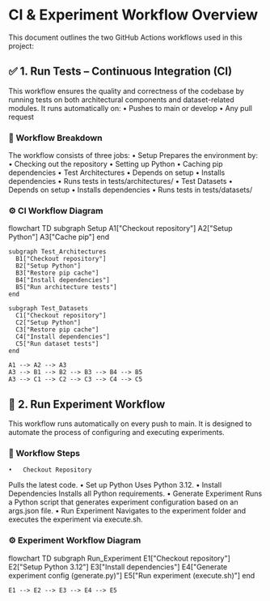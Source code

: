 # CI & Experiment Workflow Overview

This document outlines the two GitHub Actions workflows used in this project:


## ✅ 1. Run Tests – Continuous Integration (CI)

This workflow ensures the quality and correctness of the codebase by running tests on both architectural components and dataset-related modules. It runs automatically on:
	•	Pushes to main or develop
	•	Any pull request

### 🧪 Workflow Breakdown

The workflow consists of three jobs:
	•	Setup
Prepares the environment by:
	•	Checking out the repository
	•	Setting up Python
	•	Caching pip dependencies
	•	Test Architectures
	•	Depends on setup
	•	Installs dependencies
	•	Runs tests in tests/architectures/
	•	Test Datasets
	•	Depends on setup
	•	Installs dependencies
	•	Runs tests in tests/datasets/

### ⚙️ CI Workflow Diagram

flowchart TD
    subgraph Setup
      A1["Checkout repository"]
      A2["Setup Python"]
      A3["Cache pip"]
    end

    subgraph Test_Architectures
      B1["Checkout repository"]
      B2["Setup Python"]
      B3["Restore pip cache"]
      B4["Install dependencies"]
      B5["Run architecture tests"]
    end

    subgraph Test_Datasets
      C1["Checkout repository"]
      C2["Setup Python"]
      C3["Restore pip cache"]
      C4["Install dependencies"]
      C5["Run dataset tests"]
    end

    A1 --> A2 --> A3
    A3 --> B1 --> B2 --> B3 --> B4 --> B5
    A3 --> C1 --> C2 --> C3 --> C4 --> C5



## 🚀 2. Run Experiment Workflow

This workflow runs automatically on every push to main. It is designed to automate the process of configuring and executing experiments.

### 🔁 Workflow Steps
	•	Checkout Repository
Pulls the latest code.
	•	Set up Python
Uses Python 3.12.
	•	Install Dependencies
Installs all Python requirements.
	•	Generate Experiment
Runs a Python script that generates experiment configuration based on an args.json file.
	•	Run Experiment
Navigates to the experiment folder and executes the experiment via execute.sh.

### ⚙️ Experiment Workflow Diagram

flowchart TD
    subgraph Run_Experiment
      E1["Checkout repository"]
      E2["Setup Python 3.12"]
      E3["Install dependencies"]
      E4["Generate experiment config (generate.py)"]
      E5["Run experiment (execute.sh)"]
    end

    E1 --> E2 --> E3 --> E4 --> E5
